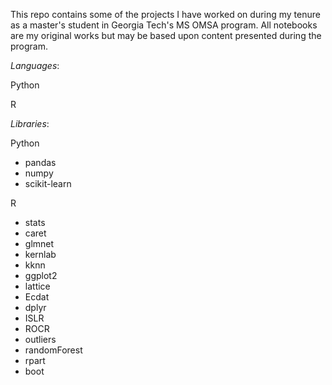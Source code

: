 This repo contains some of the projects I have worked on during my tenure as a master's student in Georgia Tech's MS OMSA program. All notebooks are my original works but may be based upon content presented during the program.

*Languages*:

Python

R

*Libraries*:

Python

* pandas
* numpy
* scikit-learn


R

* stats
* caret
* glmnet
* kernlab
* kknn
* ggplot2
* lattice
* Ecdat
* dplyr
* ISLR
* ROCR
* outliers
* randomForest
* rpart
* boot
